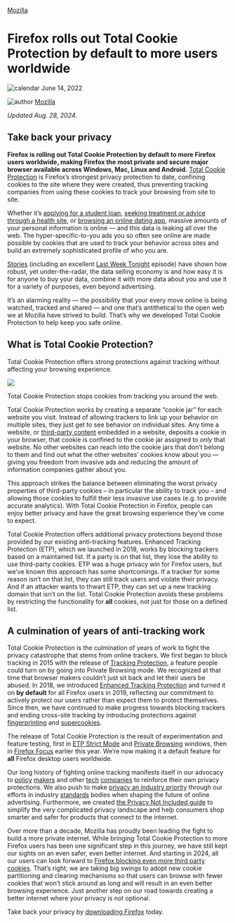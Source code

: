 [Mozilla](https://blog.mozilla.org/en/category/mozilla/)

# Firefox rolls out Total Cookie Protection by default to more users worldwide

![calendar](https://blog.mozilla.org/wp-content/themes/foxtail/assets/images/icons/calendar.svg) June 14, 2022

![author](https://blog.mozilla.org/wp-content/themes/foxtail/assets/images/icons/author.svg) [Mozilla](https://blog.mozilla.org/en/author/mozilla/ "Posts by Mozilla")

*Updated Aug. 28, 2024*.

## Take back your privacy

**Firefox is rolling out Total Cookie Protection by default to more Firefox users worldwide, making Firefox the most private and secure major browser available across Windows, Mac, Linux and Android.** [Total Cookie Protection](https://blog.mozilla.org/products/firefox/firefox-tips/internet-safety-for-families-total-cookie-protection/) is Firefox’s strongest privacy protection to date, confining cookies to the site where they were created, thus preventing tracking companies from using these cookies to track your browsing from site to site.

Whether it’s [applying for a student loan](https://themarkup.org/pixel-hunt/2022/04/28/applied-for-student-aid-online-facebook-saw-you), [seeking treatment or advice through a health site](https://www.wired.com/story/health-site-ad-tracking/), or [browsing an online dating app](https://www.wsj.com/articles/grindr-user-data-has-been-for-sale-for-years-11651492800?mod=hp_lead_pos4), massive amounts of your personal information is online — and this data is leaking all over the web. The hyper-specific-to-you ads you so often see online are made possible by cookies that are used to track your behavior across sites and build an extremely sophisticated profile of who you are.

[Stories](https://www.vox.com/recode/22587248/grindr-app-location-data-outed-priest-jeffrey-burrill-pillar-data-harvesting) (including an excellent [Last Week Tonight](https://www.youtube.com/watch?v=wqn3gR1WTcA&ab_channel=LastWeekTonight) episode) have shown how robust, yet under-the-radar, the data selling economy is and how easy it is for anyone to buy your data, combine it with more data about you and use it for a variety of purposes, even beyond advertising.

It’s an alarming reality — the possibility that your every move online is being watched, tracked and shared — and one that’s antithetical to the open web we at Mozilla have strived to build. That’s why we developed Total Cookie Protection to help keep you safe online.

## **What is Total Cookie Protection?**

Total Cookie Protection offers strong protections against tracking without affecting your browsing experience.

![](https://blog.mozilla.org/wp-content/blogs.dir/278/files/2023/04/moz_TotalCookieProtection_1200x800@2x-1024x682.jpg)

Total Cookie Protection stops cookies from tracking you around the web.

Total Cookie Protection works by creating a separate “cookie jar” for each website you visit. Instead of allowing trackers to link up your behavior on multiple sites, they just get to see behavior on individual sites. Any time a website, or [third-party content](https://support.mozilla.org/en-US/kb/third-party-cookies-firefox-tracking-protection#:~:text=Third%2Dparty%20cookies%20are%20cookies,considered%20a%20third%2Dparty%20cookie.) embedded in a website, deposits a cookie in your browser, that cookie is confined to the cookie jar assigned to *only* that website. No other websites can reach into the cookie jars that don’t belong to them and find out what the other websites’ cookies know about you — giving you freedom from invasive ads and reducing the amount of information companies gather about you.

This approach strikes the balance between eliminating the worst privacy properties of third-party cookies – in particular the ability to track you – and allowing those cookies to fulfill their less invasive use cases (e.g. to provide accurate analytics). With Total Cookie Protection in Firefox, people can enjoy better privacy and have the great browsing experience they’ve come to expect.

Total Cookie Protection offers additional privacy protections beyond those provided by our existing anti-tracking features. Enhanced Tracking Protection (ETP), which we launched in 2018, works by blocking trackers based on a maintained list. If a party is on that list, they lose the ability to use third-party cookies. ETP was a huge privacy win for Firefox users, but we’ve known this approach has some shortcomings. If a tracker for some reason isn’t on that list, they can still track users and violate their privacy. And if an attacker wants to thwart ETP, they can set up a new tracking domain that isn’t on the list. Total Cookie Protection avoids these problems by restricting the functionality for **all** cookies, not just for those on a defined list.

## **A culmination of years of anti-tracking work**

Total Cookie Protection is the culmination of years of work to fight the privacy catastrophe that stems from online trackers. We first began to block tracking in 2015 with the release of [Tracking Protection](https://blog.mozilla.org/en/products/firefox/firefox-now-offers-a-more-private-browsing-experience/), a feature people could turn on by going into Private Browsing mode. We recognized at that time that browser makers couldn’t just sit back and let their users be abused. In 2018, we introduced [Enhanced Tracking Protection](https://blog.mozilla.org/en/products/firefox/latest-firefox-rolls-out-enhanced-tracking-protection/) and turned it on **by default** for all Firefox users in 2019, reflecting our commitment to actively protect our users rather than expect them to protect themselves. Since then, we have continued to make progress towards blocking trackers and ending cross-site tracking by introducing protections against [fingerprinting](https://www.mozilla.org/en-US/firefox/features/block-fingerprinting/) and [supercookies](https://blog.mozilla.org/security/2021/01/26/supercookie-protections/).

The release of Total Cookie Protection is the result of experimentation and feature testing, first in [ETP Strict Mode](https://blog.mozilla.org/security/2021/02/23/total-cookie-protection/) and [Private Browsing](https://blog.mozilla.org/security/2021/06/01/total-cookie-protection-in-private-browsing/) windows, then in [Firefox Focus](https://blog.mozilla.org/en/mozilla/new-privacy-protection-for-firefox-focus-on-android/#:~:text=Focus%20on%20Android.-,Total%20Cookie%20Protection%20works%20by%20maintaining%20a%20separate%20%E2%80%9Ccookie%20jar,jar%20assigned%20to%20that%20website.) earlier this year. We’re now making it a default feature for **all** Firefox desktop users worldwide.

Our long history of fighting online tracking manifests itself in our advocacy to [policy](https://blog.mozilla.org/netpolicy/2019/12/31/bringing-californias-privacy-law-to-all-firefox-users-in-2020/) [makers](https://blog.mozilla.org/netpolicy/2017/05/09/eprivacy/) and other [tech](https://foundation.mozilla.org/en/campaigns/open-letter-to-venmo-make-privacy-the-default/) [companies](https://blog.mozilla.org/en/mozilla/the-bug-in-apples-latest-marketing-campaign/) to reinforce their own privacy protections. We also push to make [privacy an industry priority](https://blog.mozilla.org/en/mozilla/privacy-preserving-attribution-for-advertising/) through our efforts in industry [standards](https://www.w3.org/community/patcg/) bodies when shaping the future of online advertising. Furthermore, we created [the Privacy Not Included guide](https://foundation.mozilla.org/en/privacynotincluded/about/why/) to simplify the very complicated privacy landscape and help consumers shop smarter and safer for products that connect to the internet.

Over more than a decade, Mozilla has proudly been leading the fight to build a more private internet. While bringing Total Cookie Protection to more Firefox users has been one significant step in this journey, we have still kept our sights on an even safer, even better internet. And starting in 2024, all our users can look forward to [Firefox blocking even more third party cookies](https://developer.mozilla.org/en-US/blog/goodbye-third-party-cookies/). That’s right; we are taking big swings to adopt new cookie partitioning and clearing mechanisms so that users can browse with fewer cookies that won’t stick around as long and will result in an even better browsing experience. Just another step on our road towards creating a better internet where your privacy is not optional.

Take back your privacy by [downloading Firefox](https://www.mozilla.org/en-US/firefox/new/) today.